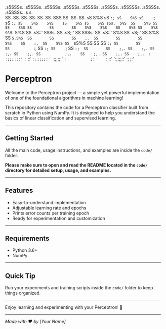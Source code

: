 
.s5SSSs.  .s5SSSs.  .s5SSSs.  .s5SSSs.  .s5SSSs.  .s5SSSs.  .s5SSSSs. .s5SSSs.  .s5SSSs.  .s    s.  
      SS.       SS.       SS.       SS.       SS.       SS.    SSS          SS.       SS.       SS. 
sS    S%S sS    `:; sS    S%S sS    `:; sS    `:; sS    S%S    S%S    sS    S%S sS    S%S sSs.  S%S 
SS    S%S SS        SS    S%S SS        SS        SS    S%S    S%S    SS    S%S SS    S%S SS`S. S%S 
SS .sS::' SSSs.     SS .sS;:' SS        SSSs.     SS .sS::'    S%S    SS .sS;:' SS    S%S SS `S.S%S 
SS        SS        SS    ;,  SS        SS        SS           S%S    SS    ;,  SS    S%S SS  `sS%S 
SS        SS        SS    `:; SS        SS        SS           `:;    SS    `:; SS    `:; SS    `:; 
SS        SS    ;,. SS    ;,. SS    ;,. SS    ;,. SS           ;,.    SS    ;,. SS    ;,. SS    ;,. 
`:        `:;;;;;:' `:    ;:' `:;;;;;:' `:;;;;;:' `:           ;:'    `:    ;:' `:;;;;;:' :;    ;:' 


# Perceptron

Welcome to the Perceptron project — a simple yet powerful implementation of one of the foundational algorithms in machine learning!

This repository contains the code for a Perceptron classifier built from scratch in Python using NumPy. It is designed to help you understand the basics of linear classification and supervised learning.

---

## Getting Started

All the main code, usage instructions, and examples are inside the `code/` folder.

**Please make sure to open and read the README located in the `code/` directory for detailed setup, usage, and examples.**

---

## Features

- Easy-to-understand implementation
- Adjustable learning rate and epochs
- Prints error counts per training epoch
- Ready for experimentation and customization

---

## Requirements

- Python 3.6+
- NumPy

---

## Quick Tip

Run your experiments and training scripts inside the `code/` folder to keep things organized.

---

Enjoy learning and experimenting with your Perceptron! 🚀

---

*Made with ❤️ by [Your Name]*  

